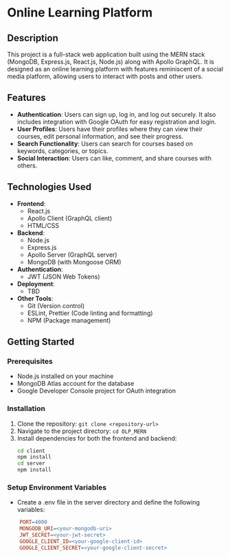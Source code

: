 # Online Learning Platform

## Description

This project is a full-stack web application built using the MERN stack (MongoDB, Express.js, React.js, Node.js) along with Apollo GraphQL. It is designed as an online learning platform with features reminiscent of a social media platform, allowing users to interact with posts and other users.

## Features

- **Authentication**: Users can sign up, log in, and log out securely. It also includes integration with Google OAuth for easy registration and login.
- **User Profiles**: Users have their profiles where they can view their courses, edit personal information, and see their progress.
- **Search Functionality**: Users can search for courses based on keywords, categories, or topics.
- **Social Interaction**: Users can like, comment, and share courses with others.

## Technologies Used

- **Frontend**:
  - React.js
  - Apollo Client (GraphQL client)
  - HTML/CSS
- **Backend**:
  - Node.js
  - Express.js
  - Apollo Server (GraphQL server)
  - MongoDB (with Mongoose ORM)
- **Authentication**:
  - JWT (JSON Web Tokens)
- **Deployment**:
  - TBD
- **Other Tools**:
  - Git (Version control)
  - ESLint, Prettier (Code linting and formatting)
  - NPM (Package management)

## Getting Started

### Prerequisites

- Node.js installed on your machine
- MongoDB Atlas account for the database
- Google Developer Console project for OAuth integration

### Installation

1. Clone the repository: `git clone <repository-url>`
2. Navigate to the project directory: `cd OLP_MERN`
3. Install dependencies for both the frontend and backend:
   ```bash
   cd client
   npm install
   cd server
   npm install
   ```

### Setup Environment Variables

- Create a .env file in the server directory and define the following variables:

```makefile
    PORT=4000
    MONGODB_URI=<your-mongodb-uri>
    JWT_SECRET=<your-jwt-secret>
    GOOGLE_CLIENT_ID=<your-google-client-id>
    GOOGLE_CLIENT_SECRET=<your-google-client-secret>
```
